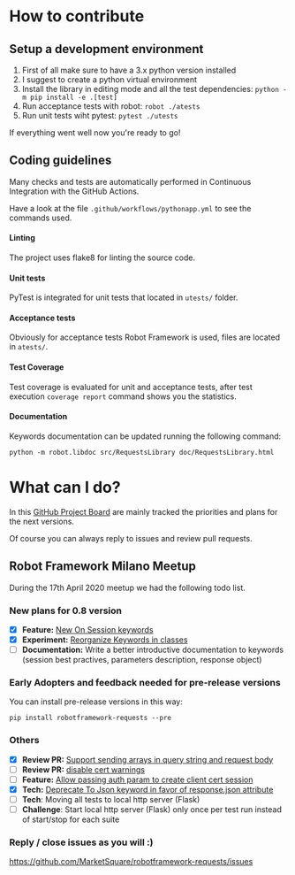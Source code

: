 # How to contribute

## Setup a development environment

1) First of all make sure to have a 3.x python version installed
2) I suggest to create a python virtual environment
3) Install the library in editing mode and all the test dependencies:
    `python -m pip install -e .[test]`
4) Run acceptance tests with robot:
    `robot ./atests`
5) Run unit tests wiht pytest:
    `pytest ./utests`

If everything went well now you're ready to go!

## Coding guidelines

Many checks and tests are automatically performed in Continuous Integration with the
GitHub Actions.

Have a look at the file `.github/workflows/pythonapp.yml` to see the commands used. 

#### Linting

The project uses flake8 for linting the source code.

#### Unit tests

PyTest is integrated for unit tests that located in `utests/` folder.

#### Acceptance tests

Obviously for acceptance tests Robot Framework is used, files are located in `atests/`.
   
#### Test Coverage

Test coverage is evaluated for unit and acceptance tests, after test execution 
`coverage report` command shows you the statistics. 

#### Documentation

Keywords documentation can be updated running the following command:

`python -m robot.libdoc src/RequestsLibrary doc/RequestsLibrary.html`

# What can I do?

In this [GitHub Project Board](https://github.com/MarketSquare/robotframework-requests/projects/1)
are mainly tracked the priorities and plans for the next versions.

Of course you can always reply to issues and review pull requests.

## Robot Framework Milano Meetup
During the 17th April 2020 meetup we had the following todo list. 

### New plans for 0.8 version
- [X] **Feature:** [New On Session keywords](https://github.com/MarketSquare/robotframework-requests/issues/276)
- [X] **Experiment:** [Reorganize Keywords in classes](https://github.com/MarketSquare/robotframework-requests/issues/270)
- [ ] **Documentation:** Write a better introductive documentation to keywords (session best practives, parameters description, response object)

### Early Adopters and feedback needed for pre-release versions
You can install pre-release versions in this way:

    pip install robotframework-requests --pre

### Others
- [X] **Review PR:** [Support sending arrays in query string and request body](https://github.com/MarketSquare/robotframework-requests/pull/220)
- [ ] **Review PR:** [disable cert warnings](https://github.com/MarketSquare/robotframework-requests/pull/209)
- [ ] **Feature:** [Allow passing auth param to create client cert session](https://github.com/MarketSquare/robotframework-requests/issues/245)
- [X] **Tech:** [Deprecate To Json keyword in favor of response.json attribute](https://github.com/MarketSquare/robotframework-requests/issues/219)
- [ ] **Tech**: Moving all tests to local http server (Flask)
- [ ] **Challenge**: Start local http server (Flask) only once per test run instead of start/stop for each suite

### Reply / close issues as you will :)
https://github.com/MarketSquare/robotframework-requests/issues
